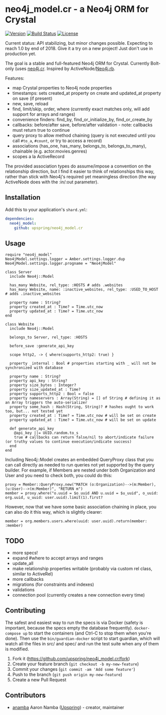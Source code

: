 # neo4j_model.cr - a Neo4j ORM for Crystal

[![Version](https://img.shields.io/github/tag/upspring/neo4j_model.cr.svg?maxAge=360)](https://github.com/upspring/neo4j_model.cr/releases/latest)
[![Build Status](https://travis-ci.org/upspring/neo4j_model.cr.svg?branch=master)](https://travis-ci.org/upspring/neo4j_model.cr.svg?branch=master)
[![License](https://img.shields.io/github/license/upspring/neo4j_model.cr.svg)](https://github.com/upspring/neo4j_model.cr/blob/master/LICENSE)
<!-- [![Gitter](https://img.shields.io/gitter/room/upspring/neo4j_model.cr.svg)](https://gitter.im/upspring/neo4j_model.cr) -->

Current status: API stabilizing, but minor changes possible. Expecting to reach 1.0 by end of 2018. Give it a try on a new project! Just don't use in production yet.

The goal is a stable and full-featured Neo4j ORM for Crystal. Currently Bolt-only (uses [neo4j.cr](https://github.com/jgaskins/neo4j.cr). Inspired by ActiveNode/[Neo4j.rb](https://github.com/neo4jrb/neo4j).

Features:

* map Crystal properties to Neo4j node properties
* timestamps: sets created_at property on create and updated_at property on save (if present)
* new, save, reload
* find, limit/skip, order, where (currently exact matches only, will add support for arrays and ranges)
* convenience finders: find_by, find_or_initialize_by, find_or_create_by
* callbacks: before/after save, before/after validation - note: callbacks must return true to continue
* query proxy to allow method chaining (query is not executed until you call `#to_a`, `#count`, or try to access a record)
* associations (has_one, has_many, belongs_to, belongs_to_many), chainable (e.g. actor.movies.genres)
* scopes a la ActiveRecord

The provided association types do assume/impose a convention on the relationship direction, but I find it easier to think of relationships this way, rather than stick with Neo4j's required yet meaningless direction (the way ActiveNode does with the :in/:out parameter).

## Installation

Add this to your application's `shard.yml`:

```yaml
dependencies:
  neo4j_model:
    github: upspring/neo4j_model.cr
```

## Usage

```crystal
require "neo4j_model"
Neo4jModel.settings.logger = Amber.settings.logger.dup
Neo4jModel.settings.logger.progname = "Neo4jModel"
```

```crystal
class Server
  include Neo4j::Model

  has_many Website, rel_type: :HOSTS # adds .websites
  has_many Website, name: :inactive_websites, rel_type: :USED_TO_HOST # adds .inactive_websites

  property name : String?
  property created_at : Time? = Time.utc_now
  property updated_at : Time? = Time.utc_now
end
```

```crystal
class Website
  include Neo4j::Model

  belongs_to Server, rel_type: :HOSTS

  before_save :generate_api_key

  scope http2, -> { where(supports_http2: true) }

  property _internal : Bool # properties starting with _ will not be synchronized with database

  property name : String?
  property api_key : String?
  property size_bytes : Integer?
  property size_updated_at : Time?
  property supports_http2 : Bool = false
  property nameservers : Array(String) = [] of String # defining it as an Array triggers the auto-serializer
  property some_hash : Hash(String, String)? # hashes ought to work too, but... not tested yet
  property created_at : Time? = Time.utc_now # will be set on create
  property updated_at : Time? = Time.utc_now # will be set on update

  def generate_api_key
    @api_key ||= UUID.random.to_s
    true # callbacks can return false/nil to abort/indicate failure (or truthy values to continue execution/indicate success)
  end
end
```

Including Neo4j::Model creates an embedded QueryProxy class that you can call directly as needed to run queries not yet supported by the query builder. For example, if Members are nested under both Organization and User and you need to check both, you could do this:

```crystal
proxy = Member::QueryProxy.new("MATCH (o:Organization)-->(m:Member), (u:User)-->(m:Member)", "RETURN m")
member = proxy.where("o.uuid = $o_uuid AND u.uuid = $u_uuid", o_uuid: org.uuid, u_uuid: user.uuid).limit(1).first?
```

However, now that we have some basic association chaining in place, you can also do it this way, which is slightly clearer:

```crystal
member = org.members.users.where(uuid: user.uuid).return(member: :member)
```

## TODO

* more specs!
* expand #where to accept arrays and ranges
* update_all
* make relationship properties writable (probably via custom rel class, similar to ActiveRel)
* more callbacks
* migrations (for constraints and indexes)
* validations
* connection pool (currently creates a new connection every time)

## Contributing

The safest and easiest way to run the specs is via Docker (safety is important, because the specs empty the database frequently). `docker-compose up` to start the containers (and Ctrl-C to stop them when you're done). Then use the `bin/guardian-docker` script to start guardian, which will watch all the files in src/ and spec/ and run the test suite when any of them is modified.

1. Fork it (<https://github.com/upspring/neo4j_model.cr/fork>)
2. Create your feature branch (`git checkout -b my-new-feature`)
3. Commit your changes (`git commit -am 'Add some feature'`)
4. Push to the branch (`git push origin my-new-feature`)
5. Create a new Pull Request

## Contributors

- [anamba](https://github.com/anamba) Aaron Namba ([Upspring](https://github.com/organizations/upspring)) - creator, maintainer
